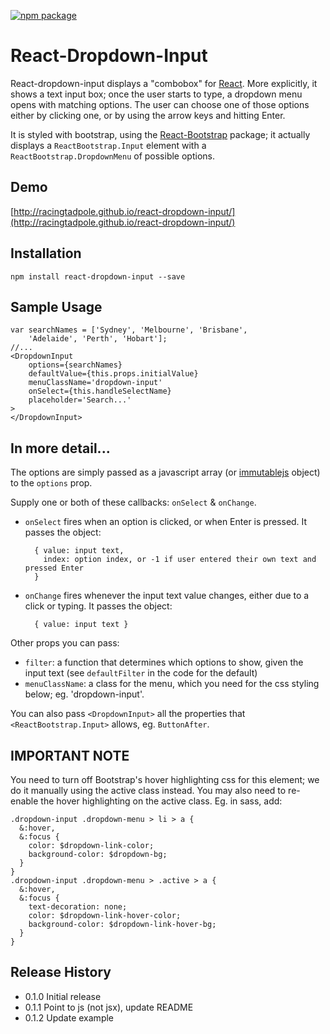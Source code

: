[![npm package](https://img.shields.io/npm/v/react-dropdown-input.svg?style=flat-square)](https://www.npmjs.org/package/react-dropdown-input)

React-Dropdown-Input
====================

React-dropdown-input displays a "combobox" for [React](http://facebook.github.io/react/). 
More explicitly, it shows a text input box; once the user starts to type, a dropdown menu
opens with matching options.  The user can choose one of those options either by clicking one,
or by using the arrow keys and hitting Enter.

It is styled with bootstrap, using the [React-Bootstrap](http://react-bootstrap.github.io/) package; it actually displays a `ReactBootstrap.Input` element 
with a `ReactBootstrap.DropdownMenu` of possible options.

## Demo

[http://racingtadpole.github.io/react-dropdown-input/](http://racingtadpole.github.io/react-dropdown-input/)

## Installation

    npm install react-dropdown-input --save

## Sample Usage
 
    var searchNames = ['Sydney', 'Melbourne', 'Brisbane', 
        'Adelaide', 'Perth', 'Hobart'];
    //...
    <DropdownInput 
        options={searchNames}
        defaultValue={this.props.initialValue}
        menuClassName='dropdown-input'
        onSelect={this.handleSelectName}
        placeholder='Search...'
    >
    </DropdownInput>

## In more detail...

The options are simply passed as a javascript array (or [immutablejs](http://facebook.github.io/immutable-js/) object)
to the `options` prop.

Supply one or both of these callbacks: `onSelect` & `onChange`.

- `onSelect` fires when an option is clicked, or when Enter is pressed.
   It passes the object:

        { value: input text,
          index: option index, or -1 if user entered their own text and pressed Enter
        }
- `onChange` fires whenever the input text value changes, either due to a click or typing.
   It passes the object:

        { value: input text }

Other props you can pass:

- `filter`: a function that determines which options to show, given the input text
         (see `defaultFilter` in the code for the default)
- `menuClassName`: a class for the menu, which you need for the css styling below;
         eg. 'dropdown-input'.

You can also pass `<DropdownInput>` all the properties that `<ReactBootstrap.Input>` allows,
eg. `ButtonAfter`.

IMPORTANT NOTE
--------------

You need to turn off Bootstrap's hover highlighting css for this element;
we do it manually using the active class instead.  You may also need to re-enable
the hover highlighting on the active class.  Eg. in sass, add:

    .dropdown-input .dropdown-menu > li > a {
      &:hover,
      &:focus {
        color: $dropdown-link-color;
        background-color: $dropdown-bg;
      }
    }
    .dropdown-input .dropdown-menu > .active > a {
      &:hover,
      &:focus {
        text-decoration: none;
        color: $dropdown-link-hover-color;
        background-color: $dropdown-link-hover-bg;
      }
    }

## Release History

* 0.1.0 Initial release
* 0.1.1 Point to js (not jsx), update README
* 0.1.2 Update example
